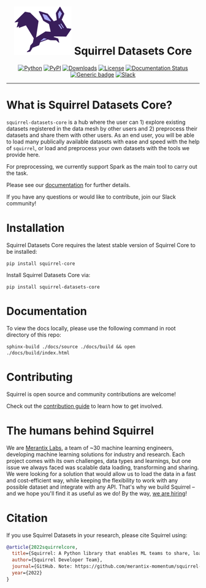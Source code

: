 <div align="center">
  
# <img src="docs/source/_static/logo.png" width="150px"> Squirrel Datasets Core
  
[![Python](https://img.shields.io/pypi/pyversions/squirrel-datasets-core.svg?style=plastic)](https://badge.fury.io/py/squirrel-datasets-core)
[![PyPI](https://badge.fury.io/py/squirrel-datasets-core.svg)](https://badge.fury.io/py/squirrel-datasets-core)
[![Downloads](https://pepy.tech/badge/squirrel-datasets-core)](https://pepy.tech/project/squirrel-datasets-core)
[![License](https://img.shields.io/badge/License-Apache%202.0-blue.svg)](LICENSE)
[![Documentation Status](https://readthedocs.org/projects/squirrel-datasets-core/badge/?version=latest)](https://squirrel-datasets-core.readthedocs.io)
[![Generic badge](https://img.shields.io/badge/Website-Merantix%20Labs-blue)](https://www.merantixlabs.com/)
[![Slack](https://img.shields.io/badge/slack-chat-green.svg?logo=slack)](https://join.slack.com/t/squirrel-core/shared_invite/zt-14k6sk6sw-zQPHfqAI8Xq5WYd~UqgNFw)

</div>

---
# What is Squirrel Datasets Core?

`squirrel-datasets-core` is a hub where the user can 1) explore existing datasets registered in the data mesh by other users and 2) preprocess their datasets and share them with other users. As an end user, you will
be able to load many publically available datasets with ease and speed with the help of `squirrel`, or load and preprocess
your own datasets with the tools we provide here. 

For preprocessing, we currently support Spark as the main tool to carry out the task.

Please see our [documentation](https://squirrel-datasets-core.readthedocs.io) for further details.

If you have any questions or would like to contribute, join our Slack community!

# Installation
Squirrel Datasets Core requires the latest stable version of Squirrel Core to be installed:

```shell
pip install squirrel-core
```

Install Squirrel Datasets Core via:

```shell
pip install squirrel-datasets-core
```

# Documentation

To view the docs locally, please use the following command in root directory of this repo:
```
sphinx-build ./docs/source ./docs/build && open ./docs/build/index.html
```

# Contributing
Squirrel is open source and community contributions are welcome!

Check out the [contribution guide](https://docs.squirrel.merantixlabs.cloud/usage/contribute.html) to learn how to get involved.

# The humans behind Squirrel
We are [Merantix Labs](https://merantixlabs.com/), a team of ~30 machine learning engineers, developing machine learning solutions for industry and research. Each project comes with its own challenges, data types and learnings, but one issue we always faced was scalable data loading, transforming and sharing. We were looking for a solution that would allow us to load the data in a fast and cost-efficient way, while keeping the flexibility to work with any possible dataset and integrate with any API. That's why we build Squirrel – and we hope you'll find it as useful as we do! By the way, [we are hiring](https://www.merantixlabs.com/career)!


# Citation

If you use Squirrel Datasets in your research, please cite Squirrel using:
```bibtex
@article{2022squirrelcore,
  title={Squirrel: A Python library that enables ML teams to share, load, and transform data in a collaborative, flexible, and efficient way.},
  author={Squirrel Developer Team},
  journal={GitHub. Note: https://github.com/merantix-momentum/squirrel-core},
  year={2022}
}
```
